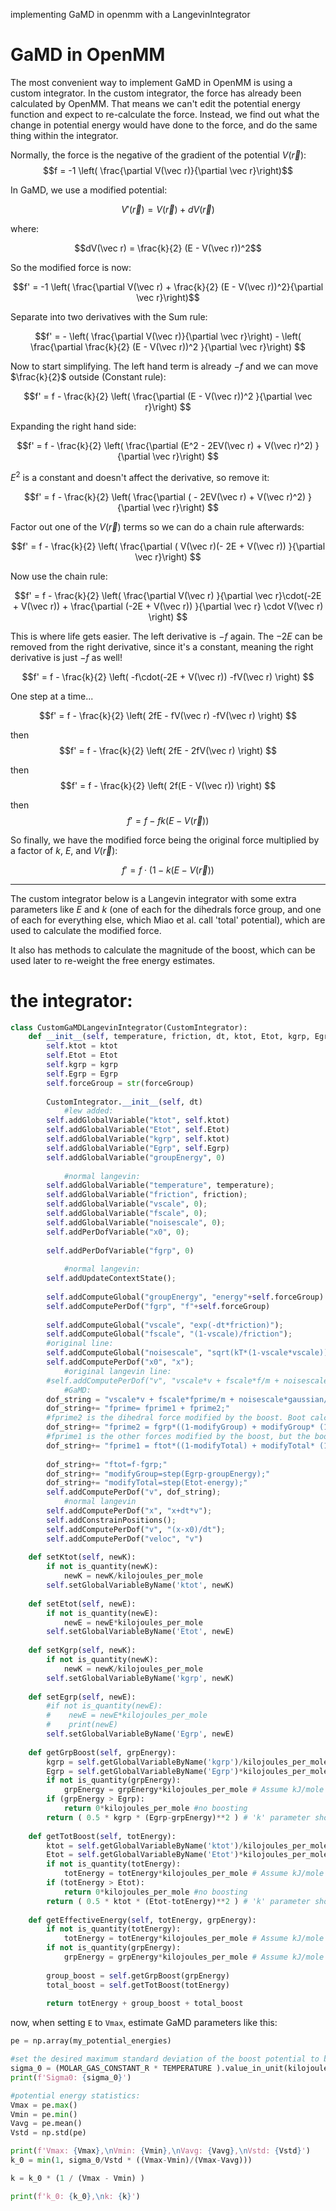 implementing GaMD in openmm with a LangevinIntegrator


# GaMD in OpenMM
The most convenient way to implement GaMD in OpenMM is using a custom integrator. In the custom integrator, the force has already been calculated by OpenMM. That means we can't edit the potential energy function and expect to re-calculate the force. Instead, we find out what the change in potential energy would have done to the force, and do the same thing within the integrator.  

Normally, the force is the negative of the gradient of the potential $V(\vec r)$:
$$f = -1 \left( \frac{\partial V(\vec r)}{\partial \vec r}\right)$$

In GaMD, we use a modified potential:

$$V'(\vec r) = V(\vec r) + dV(\vec r)$$ 

where:

$$dV(\vec r) = \frac{k}{2} (E - V(\vec r))^2$$

So the modified force is now:

$$f' = -1 \left( \frac{\partial V(\vec r) + \frac{k}{2} (E - V(\vec r))^2}{\partial \vec r}\right)$$

Separate into two derivatives with the Sum rule:

$$f' = - \left( \frac{\partial V(\vec r)}{\partial \vec r}\right) -  \left( \frac{\partial \frac{k}{2} (E - V(\vec r))^2 }{\partial \vec r}\right)  $$


Now to start simplifying. The left hand term is already $-f$ and we can move $\frac{k}{2}$ outside (Constant rule):

$$f' =  f -  \frac{k}{2} \left( \frac{\partial (E - V(\vec r))^2 }{\partial \vec r}\right)  $$

Expanding the right hand side:

$$f' =  f -  \frac{k}{2} \left( \frac{\partial (E^2 - 2EV(\vec r) + V(\vec r)^2) }{\partial \vec r}\right)  $$

$E^2$ is a constant and doesn't affect the derivative, so remove it:

$$f' =  f -  \frac{k}{2} \left( \frac{\partial ( - 2EV(\vec r) + V(\vec r)^2) }{\partial \vec r}\right)  $$

Factor out one of the $V(\vec r)$ terms so we can do a chain rule afterwards:

$$f' =  f -  \frac{k}{2} \left( \frac{\partial ( V(\vec r)(- 2E + V(\vec r)) }{\partial \vec r}\right)  $$

Now use the chain rule:

$$f' =  f -  \frac{k}{2} \left( \frac{\partial V(\vec r) }{\partial \vec r}\cdot(-2E + V(\vec r)) + \frac{\partial (-2E + V(\vec r)) }{\partial \vec r} \cdot V(\vec r) \right)  $$


This is where life gets easier. The left derivative is $-f$ again. The $-2E$ can be removed from the right derivative, since it's a constant, meaning the right derivative is just $-f$ as well!

$$f' = f - \frac{k}{2} \left( -f\cdot(-2E + V(\vec r)) -fV(\vec r) \right) $$

One step at a time...

$$f' = f - \frac{k}{2} \left( 2fE - fV(\vec r) -fV(\vec r) \right) $$

then 
$$f' = f - \frac{k}{2} \left( 2fE - 2fV(\vec r) \right) $$

then 
$$f' = f - \frac{k}{2} \left( 2f(E - V(\vec r)) \right) $$

then 
$$f' = f - fk \left( E - V(\vec r) \right) $$



So finally, we have the modified force being the original force multiplied by a factor of $k$, $E$, and $V(\vec r)$:

$$f' = f \cdot (1 - k(E - V(\vec r) )$$ 


----------------------------

The custom integrator below is a Langevin integrator with some extra parameters like $E$ and $k$ (one of each for the dihedrals force group, and one of each for everything else, which Miao et al. call 'total' potential), which are used to calculate the modified force. 

It also has methods to calculate the magnitude of the boost, which can be used later to re-weight the free energy estimates.  

# the integrator:

```python
class CustomGaMDLangevinIntegrator(CustomIntegrator):
    def __init__(self, temperature, friction, dt, ktot, Etot, kgrp, Egrp, forceGroup):
        self.ktot = ktot 
        self.Etot = Etot 
        self.kgrp = kgrp
        self.Egrp = Egrp
        self.forceGroup = str(forceGroup)
        
        CustomIntegrator.__init__(self, dt)
            #lew added:
        self.addGlobalVariable("ktot", self.ktot)
        self.addGlobalVariable("Etot", self.Etot)
        self.addGlobalVariable("kgrp", self.ktot)
        self.addGlobalVariable("Egrp", self.Egrp)
        self.addGlobalVariable("groupEnergy", 0)
        
            #normal langevin:  
        self.addGlobalVariable("temperature", temperature);
        self.addGlobalVariable("friction", friction);
        self.addGlobalVariable("vscale", 0);
        self.addGlobalVariable("fscale", 0);
        self.addGlobalVariable("noisescale", 0);
        self.addPerDofVariable("x0", 0);
        
        self.addPerDofVariable("fgrp", 0)
        
            #normal langevin:                                                                  
        self.addUpdateContextState();
        
        self.addComputeGlobal("groupEnergy", "energy"+self.forceGroup)
        self.addComputePerDof("fgrp", "f"+self.forceGroup)
        
        self.addComputeGlobal("vscale", "exp(-dt*friction)");
        self.addComputeGlobal("fscale", "(1-vscale)/friction");
        #original line:                
        self.addComputeGlobal("noisescale", "sqrt(kT*(1-vscale*vscale)); kT=0.00831451*temperature");
        self.addComputePerDof("x0", "x");
            #original langevin line:                                                                                      
        #self.addComputePerDof("v", "vscale*v + fscale*f/m + noisescale*gaussian/sqrt(m)");  
            #GaMD:
        dof_string = "vscale*v + fscale*fprime/m + noisescale*gaussian/sqrt(m);"
        dof_string+= "fprime= fprime1 + fprime2;"
        #fprime2 is the dihedral force modified by the boost. Boot calculated using group only. 
        dof_string+= "fprime2 = fgrp*((1-modifyGroup) + modifyGroup* (1 - kgrp*(Egrp - groupEnergy)) ) ;"
        #fprime1 is the other forces modified by the boost, but the boost is calculated using TOTAL energy. 
        dof_string+= "fprime1 = ftot*((1-modifyTotal) + modifyTotal* (1 - ktot*(Etot - energy)) );"
        
        dof_string+= "ftot=f-fgrp;"
        dof_string+= "modifyGroup=step(Egrp-groupEnergy);"
        dof_string+= "modifyTotal=step(Etot-energy);"
        self.addComputePerDof("v", dof_string); 
            #normal langevin                                            
        self.addComputePerDof("x", "x+dt*v");
        self.addConstrainPositions();
        self.addComputePerDof("v", "(x-x0)/dt");
        self.addComputePerDof("veloc", "v")
        
    def setKtot(self, newK):
        if not is_quantity(newK):
            newK = newK/kilojoules_per_mole
        self.setGlobalVariableByName('ktot', newK)
        
    def setEtot(self, newE):
        if not is_quantity(newE):
            newE = newE*kilojoules_per_mole
        self.setGlobalVariableByName('Etot', newE)
        
    def setKgrp(self, newK):
        if not is_quantity(newK):
            newK = newK/kilojoules_per_mole
        self.setGlobalVariableByName('kgrp', newK)
        
    def setEgrp(self, newE):
        #if not is_quantity(newE):
        #    newE = newE*kilojoules_per_mole
        #    print(newE)
        self.setGlobalVariableByName('Egrp', newE)
          
    def getGrpBoost(self, grpEnergy):
        kgrp = self.getGlobalVariableByName('kgrp')/kilojoules_per_mole
        Egrp = self.getGlobalVariableByName('Egrp')*kilojoules_per_mole
        if not is_quantity(grpEnergy):
            grpEnergy = grpEnergy*kilojoules_per_mole # Assume kJ/mole
        if (grpEnergy > Egrp):
            return 0*kilojoules_per_mole #no boosting
        return ( 0.5 * kgrp * (Egrp-grpEnergy)**2 ) # 'k' parameter should instead be per kj/mol
    
    def getTotBoost(self, totEnergy):
        ktot = self.getGlobalVariableByName('ktot')/kilojoules_per_mole
        Etot = self.getGlobalVariableByName('Etot')*kilojoules_per_mole
        if not is_quantity(totEnergy):
            totEnergy = totEnergy*kilojoules_per_mole # Assume kJ/mole
        if (totEnergy > Etot):
            return 0*kilojoules_per_mole #no boosting
        return ( 0.5 * ktot * (Etot-totEnergy)**2 ) # 'k' parameter should instead be per kj/mol
        
    def getEffectiveEnergy(self, totEnergy, grpEnergy):
        if not is_quantity(totEnergy):
            totEnergy = totEnergy*kilojoules_per_mole # Assume kJ/mole
        if not is_quantity(grpEnergy):
            grpEnergy = grpEnergy*kilojoules_per_mole # Assume kJ/mole
        
        group_boost = self.getGrpBoost(grpEnergy)
        total_boost = self.getTotBoost(totEnergy)
        
        return totEnergy + group_boost + total_boost
```


now, when setting `E` to `Vmax`, estimate GaMD parameters like this:

```python
pe = np.array(my_potential_energies)

#set the desired maximum standard deviation of the boost potential to be 10kT: 
sigma_0 = (MOLAR_GAS_CONSTANT_R * TEMPERATURE ).value_in_unit(kilojoule_per_mole) * 10
print(f'Sigma0: {sigma_0}')

#potential energy statistics:
Vmax = pe.max()
Vmin = pe.min()
Vavg = pe.mean()
Vstd = np.std(pe)

print(f'Vmax: {Vmax},\nVmin: {Vmin},\nVavg: {Vavg},\nVstd: {Vstd}')
k_0 = min(1, sigma_0/Vstd * ((Vmax-Vmin)/(Vmax-Vavg)))

k = k_0 * (1 / (Vmax - Vmin) )

print(f'k_0: {k_0},\nk: {k}')
```
